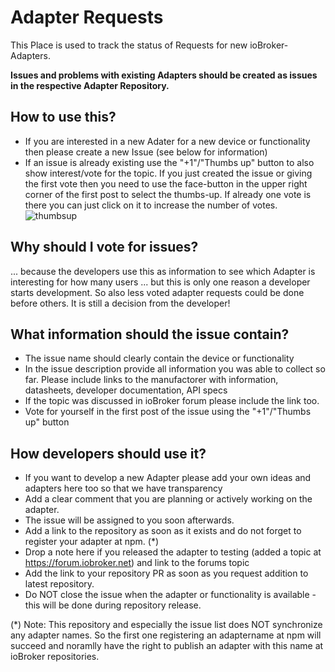 # Adapter Requests
This Place is used to track the status of Requests for new ioBroker-Adapters.

**Issues and problems with existing Adapters should be created as issues in the respective Adapter Repository.**

## How to use this?
* If you are interested in a new Adater for a new device or functionality then please create a new Issue (see below for information)
* If an issue is already existing use the "+1"/"Thumbs up" button to also show interest/vote for the topic. If you just created the issue or giving the first vote then you need to use the face-button in the upper right corner of the first post to select the thumbs-up. If already one vote is there you can just click on it to increase the number of votes.
![thumbsup](thumbsup.png)

## Why should I vote for issues?
... because the developers use this as information to see which Adapter is interesting for how many users ... but this is only one reason a developer starts development. So also less voted adapter requests could be done before others. It is still a decision from the developer!

## What information should the issue contain?
* The issue name should clearly contain the device or functionality
* In the issue description provide all information you was able to collect so far. Please include links to the manufactorer with information, datasheets, developer documentation, API specs
* If the topic was discussed in ioBroker forum please include the link too.
* Vote for yourself in the first post of the issue using the "+1"/"Thumbs up" button

## How developers should use it?
* If you want to develop a new Adapter please add your own ideas and adapters here too so that we have transparency
* Add a clear comment that you are planning or actively working on the adapter.
* The issue will be assigned to you soon afterwards.
* Add a link to the repository as soon as it exists and do not forget to register your adapter at npm. (*)
* Drop a note here if you released the adapter to testing (added a topic at https://forum.iobroker.net) and link to the forums topic
* Add the link to your repository PR as soon as you request addition to latest repository.
* Do NOT close the issue when the adapter or functionality is available - this will be done during repository release.

(*) Note: This repository and especially the issue list does NOT synchronize any adapter names. So the first one registering an adaptername at npm will succeed and noramlly have the right to publish an adapter with this name at ioBroker repositories. 
